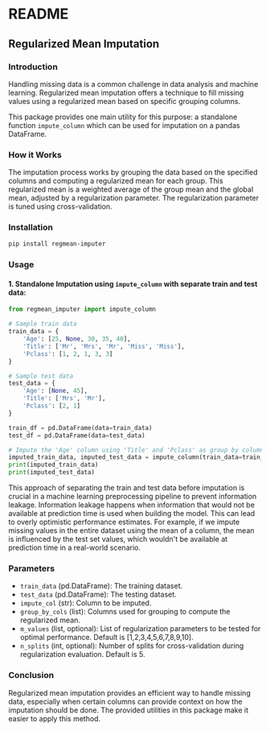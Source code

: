 # README

## Regularized Mean Imputation

### Introduction

Handling missing data is a common challenge in data analysis and machine learning. Regularized mean imputation offers a technique to fill missing values using a regularized mean based on specific grouping columns.

This package provides one main utility for this purpose: a standalone function `impute_column` which can be used for imputation on a pandas DataFrame.

### How it Works

The imputation process works by grouping the data based on the specified columns and computing a regularized mean for each group. This regularized mean is a weighted average of the group mean and the global mean, adjusted by a regularization parameter. The regularization parameter is tuned using cross-validation.

### Installation

```bash
pip install regmean-imputer
```

### Usage

#### 1. Standalone Imputation using `impute_column` with separate train and test data:

```python
from regmean_imputer import impute_column

# Sample train data
train_data = {
    'Age': [25, None, 30, 35, 40],
    'Title': ['Mr', 'Mrs', 'Mr', 'Miss', 'Miss'],
    'Pclass': [1, 2, 1, 3, 3]
}

# Sample test data
test_data = {
    'Age': [None, 45],
    'Title': ['Mrs', 'Mr'],
    'Pclass': [2, 1]
}

train_df = pd.DataFrame(data=train_data)
test_df = pd.DataFrame(data=test_data)

# Impute the 'Age' column using 'Title' and 'Pclass' as group by columns
imputed_train_data, imputed_test_data = impute_column(train_data=train_df, test_data=test_df, impute_col='Age', group_by_cols=['Title', 'Pclass'])
print(imputed_train_data)
print(imputed_test_data)
```

This approach of separating the train and test data before imputation is crucial in a machine learning preprocessing pipeline to prevent information leakage. Information leakage happens when information that would not be available at prediction time is used when building the model. This can lead to overly optimistic performance estimates. For example, if we impute missing values in the entire dataset using the mean of a column, the mean is influenced by the test set values, which wouldn't be available at prediction time in a real-world scenario.

### Parameters

- `train_data` (pd.DataFrame): The training dataset.
- `test_data` (pd.DataFrame): The testing dataset.
- `impute_col` (str): Column to be imputed.
- `group_by_cols` (list): Columns used for grouping to compute the regularized mean.
- `m_values` (list, optional): List of regularization parameters to be tested for optimal performance. Default is [1,2,3,4,5,6,7,8,9,10].
- `n_splits` (int, optional): Number of splits for cross-validation during regularization evaluation. Default is 5.

### Conclusion

Regularized mean imputation provides an efficient way to handle missing data, especially when certain columns can provide context on how the imputation should be done. The provided utilities in this package make it easier to apply this method.
